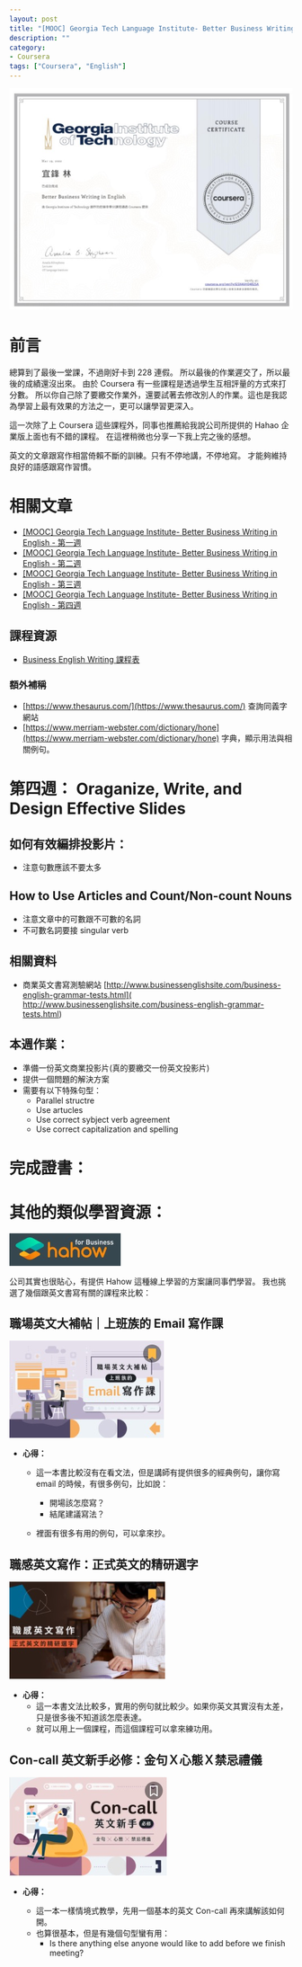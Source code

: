 ```yaml
---
layout: post
title: "[MOOC] Georgia Tech Language Institute- Better Business Writing in English - 第四週"
description: ""
category: 
- Coursera
tags: ["Coursera", "English"]
---
```


![image-20220321103730979](../images/2021/image-20220321103730979.png)

# 前言

總算到了最後一堂課，不過剛好卡到 228 連假。 所以最後的作業遲交了，所以最後的成績還沒出來。 由於 Coursera 有一些課程是透過學生互相評量的方式來打分數。 所以你自己除了要繳交作業外，還要試著去修改別人的作業。這也是我認為學習上最有效果的方法之一，更可以讓學習更深入。

這一次除了上 Coursera 這些課程外，同事也推薦給我說公司所提供的 Hahao 企業版上面也有不錯的課程。 在這裡稍微也分享一下我上完之後的感想。 

英文的文章跟寫作相當倚賴不斷的訓練。只有不停地講，不停地寫。 才能夠維持良好的語感跟寫作習慣。

# 相關文章

- [[MOOC] Georgia Tech Language Institute- Better Business Writing in English - 第一週](https://www.evanlin.com/moocs-eng-writing-1/)
- [[MOOC] Georgia Tech Language Institute- Better Business Writing in English - 第二週](https://www.evanlin.com/moocs-eng-writing-2/)
- [[MOOC] Georgia Tech Language Institute- Better Business Writing in English - 第三週](https://www.evanlin.com/moocs-eng-writing-3/)
- [[MOOC] Georgia Tech Language Institute- Better Business Writing in English - 第四週](https://www.evanlin.com/moocs-eng-writing-4/)

## 課程資源

- [Business English Writing 課程表](https://www.coursera.org/learn/business-writing-english/home/info)

### 額外補稱

- [https://www.thesaurus.com/](https://www.thesaurus.com/)  查詢同義字網站
- [https://www.merriam-webster.com/dictionary/hone](https://www.merriam-webster.com/dictionary/hone) 字典，顯示用法與相關例句。

# 第四週： Oraganize, Write, and Design Effective Slides

## 如何有效編排投影片：

- 注意句數應該不要太多

## How to Use Articles and Count/Non-count Nouns

- 注意文章中的可數跟不可數的名詞
- 不可數名詞要接 singular verb 

## 相關資料

- 商業英文書寫測驗網站 [http://www.businessenglishsite.com/business-english-grammar-tests.html]( http://www.businessenglishsite.com/business-english-grammar-tests.html)

  

## 本週作業： 

- 準備一份英文商業投影片(真的要繳交一份英文投影片)
- 提供一個問題的解決方案
- 需要有以下特殊句型：
  - Parallel structre
  - Use artucles 
  - Use correct sybject verb agreement 
  - Use correct capitalization and spelling


# 完成證書：



# 其他的類似學習資源：

![image-20220306194153471](../images/2021/image-20220306194153471.png)

公司其實也很貼心，有提供 Hahow  這種線上學習的方案讓同事們學習。 我也挑選了幾個跟英文書寫有關的課程來比較：

## 職場英文大補帖｜上班族的 Email 寫作課

![image-20220306194217770](../images/2021/image-20220306194217770.png)

- **心得：**

  - 這一本書比較沒有在看文法，但是講師有提供很多的經典例句，讓你寫 email 的時候，有很多例句，比如說：

    - 開場該怎麼寫？
    - 結尾建議寫法？

  - 裡面有很多有用的例句，可以拿來抄。

    

## 職感英文寫作：正式英文的精研選字

![image-20220306194228606](../images/2021/image-20220306194228606.png)

- **心得：**
  - 這一本書文法比較多，實用的例句就比較少。如果你英文其實沒有太差，只是很多後不知道該怎麼表達。
  - 就可以用上一個課程，而這個課程可以拿來練功用。

## Con-call 英文新手必修：金句Ｘ心態Ｘ禁忌禮儀

![image-20220306194242101](../images/2021/image-20220306194242101.png)

- **心得：**

  - 這一本一樣情境式教學，先用一個基本的英文 Con-call 再來講解該如何開。
  - 也算很基本，但是有幾個句型蠻有用：
    - Is there anything else anyone would like to add before we finish meeting?

  
